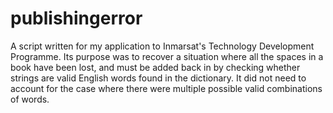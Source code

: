 # publishingerror
A script written for my application to Inmarsat's Technology Development Programme.
Its purpose was to recover a situation where all the spaces in a book have been lost,
and must be added back in by checking whether strings are valid English words found in the dictionary.
It did not need to account for the case where there were multiple possible valid combinations of words.
